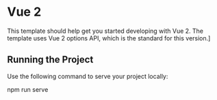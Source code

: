 # Vue 2

This template should help get you started developing with Vue 2. The template uses Vue 2 options API, which is the standard for this version.]

## Running the Project

Use the following command to serve your project locally:

npm run serve
